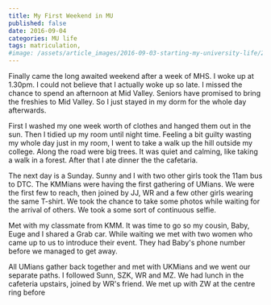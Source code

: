 ```yaml
---
title: My First Weekend in MU
published: false
date: 2016-09-04
categories: MU life
tags: matriculation,
#image: /assets/article_images/2016-09-03-starting-my-university-life/20160831_182520.JPG
---
```

Finally came the long awaited weekend after a week of MHS. I woke up at 1.30pm. I could not believe that I actually woke up so late. I missed the chance to spend an afternoon at Mid Valley. Seniors have promised to bring the freshies to Mid Valley. So I just stayed in my dorm for the whole day afterwards.

First I washed my one week worth of clothes and hanged them out in the sun. Then I tidied up my room until night time. Feeling a bit guilty wasting my whole day just in my room, I went to take a walk up the hill outside my college. Along the road were big trees. It was quiet and calming, like taking a walk in a forest. After that I ate dinner the the cafetaria.

The next day is a Sunday. Sunny and I with two other girls took the 11am bus to DTC. The KMMians were having the first gathering of UMians. We were the first few to reach, then joined by JJ, WR and a few other girls wearing the same T-shirt. We took the chance to take some photos while waiting for the arrival of others. We took a some sort of continuous selfie.

Met with my classmate from KMM. It was time to go so my cousin, Baby, Euge and I shared a Grab car. While waiting we met with two women who came up to us to introduce their event. They had Baby's phone number before we managed to get away.

All UMians gather back together and met with UKMians and we went our separate paths. I followed Sunn, SZK, WR and MZ. We had lunch in the cafeteria upstairs, joined by WR's friend. We met up with ZW at the centre ring before
